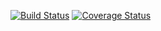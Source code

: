 
[![Build Status](https://travis-ci.org/fcogarri/tarea_app.svg?branch=Develop)](https://travis-ci.org/fcogarri/tarea_app)
[![Coverage Status](https://coveralls.io/repos/github/fcogarri/tarea_app/badge.svg?branch=master)](https://coveralls.io/github/fcogarri/tarea_app?branch=master)

